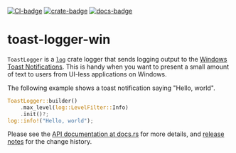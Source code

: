 [![CI-badge]][CI]
[![crate-badge]][crate]
[![docs-badge]][docs]

[CI-badge]: https://github.com/kojiishi/toast-logger-win/actions/workflows/rust-ci.yml/badge.svg
[CI]: https://github.com/kojiishi/toast-logger-win/actions/workflows/rust-ci.yml
[crate-badge]: https://img.shields.io/crates/v/toast-logger-win.svg
[crate]: https://crates.io/crates/toast-logger-win
[docs-badge]: https://docs.rs/toast-logger-win/badge.svg
[docs]: https://docs.rs/toast-logger-win/

# toast-logger-win

`ToastLogger` is a [`log`] crate logger that sends logging output
to the [Windows Toast Notifications].
This is handy when you want to present a small amount of text to users
from UI-less applications on Windows.

The following example shows a toast notification saying "Hello, world".
```rust
ToastLogger::builder()
    .max_level(log::LevelFilter::Info)
    .init()?;
log::info!("Hello, world");
```

Please see the [API documentation at docs.rs][docs] for more details,
and [release notes] for the change history.

[`log`]: https://crates.io/crates/log
[release notes]: https://github.com/kojiishi/toast-logger-win/releases]
[Windows Toast Notifications]: https://learn.microsoft.com/windows/apps/design/shell/tiles-and-notifications/toast-notifications-overview
